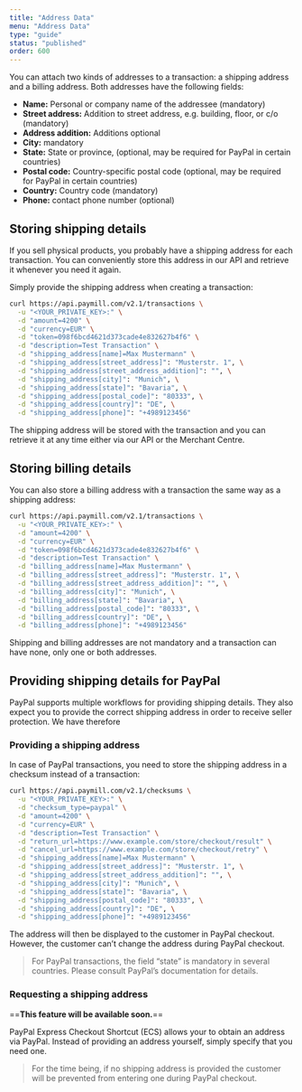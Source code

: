 ```yaml
---
title: "Address Data"
menu: "Address Data"
type: "guide"
status: "published"
order: 600
---
```


You can attach two kinds of addresses to a transaction: a shipping address and a billing address. Both addresses have the following fields:

- **Name:** Personal or company name of the addressee (mandatory)
- **Street address:** Addition to street address, e.g. building, floor, or c/o (mandatory)
- **Address addition:** Additions optional
- **City:** mandatory
- **State:** State or province, (optional, may be required for PayPal in certain countries)
- **Postal code:** Country-specific postal code (optional, may be required for PayPal in certain countries)
- **Country:** Country code (mandatory)
- **Phone:** contact phone number (optional)

## Storing shipping details

If you sell physical products, you probably have a shipping address for each transaction. You can conveniently store this address in our API and retrieve it whenever you need it again.

Simply provide the shipping address when creating a transaction:

```sh
curl https://api.paymill.com/v2.1/transactions \
  -u "<YOUR_PRIVATE_KEY>:" \
  -d "amount=4200" \
  -d "currency=EUR" \
  -d "token=098f6bcd4621d373cade4e832627b4f6" \
  -d "description=Test Transaction" \
  -d "shipping_address[name]=Max Mustermann" \
  -d "shipping_address[street_address]": "Musterstr. 1", \
  -d "shipping_address[street_address_addition]": "", \
  -d "shipping_address[city]": "Munich", \
  -d "shipping_address[state]": "Bavaria", \
  -d "shipping_address[postal_code]": "80333", \
  -d "shipping_address[country]": "DE", \
  -d "shipping_address[phone]": "+4989123456"
```

The shipping address will be stored with the transaction and you can retrieve it at any time either via our API or the Merchant Centre.

## Storing billing details

You can also store a billing address with a transaction the same way as a shipping address:

```sh
curl https://api.paymill.com/v2.1/transactions \
  -u "<YOUR_PRIVATE_KEY>:" \
  -d "amount=4200" \
  -d "currency=EUR" \
  -d "token=098f6bcd4621d373cade4e832627b4f6" \
  -d "description=Test Transaction" \
  -d "billing_address[name]=Max Mustermann" \
  -d "billing_address[street_address]": "Musterstr. 1", \
  -d "billing_address[street_address_addition]": "", \
  -d "billing_address[city]": "Munich", \
  -d "billing_address[state]": "Bavaria", \
  -d "billing_address[postal_code]": "80333", \
  -d "billing_address[country]": "DE", \
  -d "billing_address[phone]": "+4989123456"
```

Shipping and billing addresses are not mandatory and a transaction can have none, only one or both addresses.

## Providing shipping details for PayPal

PayPal supports multiple workflows for providing shipping details. They also expect you to provide the correct shipping address in order to receive seller protection. We have therefore

### Providing a shipping address

In case of PayPal transactions, you need to store the shipping address in a checksum instead of a transaction:

```sh
curl https://api.paymill.com/v2.1/checksums \
  -u "<YOUR_PRIVATE_KEY>:" \
  -d "checksum_type=paypal" \
  -d "amount=4200" \
  -d "currency=EUR" \
  -d "description=Test Transaction" \
  -d "return_url=https://www.example.com/store/checkout/result" \
  -d "cancel_url=https://www.example.com/store/checkout/retry" \
  -d "shipping_address[name]=Max Mustermann" \
  -d "shipping_address[street_address]": "Musterstr. 1", \
  -d "shipping_address[street_address_addition]": "", \
  -d "shipping_address[city]": "Munich", \
  -d "shipping_address[state]": "Bavaria", \
  -d "shipping_address[postal_code]": "80333", \
  -d "shipping_address[country]": "DE", \
  -d "shipping_address[phone]": "+4989123456"
```

The address will then be displayed to the customer in PayPal checkout. However, the customer can’t change the address during PayPal checkout.

> For PayPal transactions, the field “state” is mandatory in several countries. Please consult PayPal’s documentation for details.

### Requesting a shipping address

==**This feature will be available soon.**==

PayPal Express Checkout Shortcut (ECS) allows your to obtain an address via PayPal. Instead of providing an address yourself, simply specify that you need one.

> For the time being, if no shipping address is provided the customer will be prevented from entering one during PayPal checkout.
